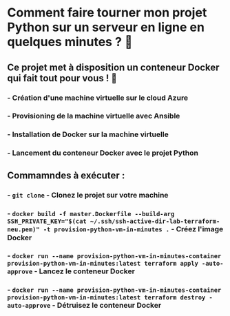 # Comment faire tourner mon projet Python sur un serveur en ligne en quelques minutes ? 🧐

## Ce projet met à disposition un conteneur Docker qui fait tout pour vous ! 🤩

### - Création d'une machine virtuelle sur le cloud Azure

### - Provisioning de la machine virtuelle avec Ansible

### - Installation de Docker sur la machine virtuelle

### - Lancement du conteneur Docker avec le projet Python

## Commamndes à exécuter :

### - `git clone` - Clonez le projet sur votre machine

### - `docker build -f master.Dockerfile --build-arg SSH_PRIVATE_KEY="$(cat ~/.ssh/ssh-active-dir-lab-terraform-neu.pem)" -t provision-python-vm-in-minutes .` - Créez l'image Docker

### - `docker run --name provision-python-vm-in-minutes-container provision-python-vm-in-minutes:latest terraform apply -auto-approve` - Lancez le conteneur Docker

### - `docker run --name provision-python-vm-in-minutes-container provision-python-vm-in-minutes:latest terraform destroy -auto-approve` - Détruisez le conteneur Docker
